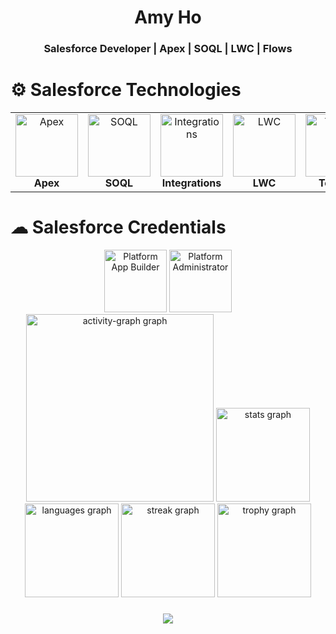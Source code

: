 <h1 align="center"> Amy Ho </h1>
<h3 align="center"> Salesforce Developer | Apex | SOQL | LWC | Flows </h3>





# ⚙ Salesforce Technologies

<table width="100%" style="border:0px;" align="center">
  <tr style="border:0px;" >
    <td align="center" style="border:0px;"><img src="https://res.cloudinary.com/hy4kyit2a/f_auto,fl_lossy,q_70/learn/modules/apex_database/fab27840d343cc13934e9cf1f4a41dbc_badge.png" alt="Apex" style="width: 100px;"/><br><b>Apex</b></td>
    <td align="center" style="border:0px;"><img src="https://res.cloudinary.com/hy4kyit2a/f_auto,fl_lossy,q_70/learn/modules/soql-for-admins/04607670444dbbe5aac7e77bc03c4fd1_badge.png" alt="SOQL" style="width: 100px;"/><br><b>SOQL</b></td>
    <td align="center" style="border:0px;"><img src="https://res.cloudinary.com/hy4kyit2a/f_auto,fl_lossy,q_70/learn/modules/apex_integration_services/06d0e8f1f5b59f14d070f0f6e86dc5bd_badge.png" alt="Integrations" style="width: 100px;"/><br><b>Integrations</b></td>
    <td align="center" style="border:0px;"><img src="https://res.cloudinary.com/hy4kyit2a/f_auto,fl_lossy,q_70/learn/modules/lightning-web-components-basics/5cec7279d13ac36ab5ddbffae3035337_badge.png" alt="LWC" style="width: 100px;"/><br><b>LWC</b></td>
    <td align="center" style="border:0px;"><img src="https://developer.salesforce.com/resource/images/trailhead/badges/modules/trailhead_module_performance-troubleshooting-in-lwc.png" alt="Testing" style="width: 100px;"/><br><b>Testing</b></td>
    <td align="center" style="border:0px;"><img src="https://res.cloudinary.com/hy4kyit2a/f_auto,fl_lossy,q_70/learn/projects/quickstart-vscode-salesforce/a884f9ae6802649bf19065787ec0bb29_badge.png" alt="SFDX" style="width: 100px;"/><br><b>SFDX</b></td>
  </tr>
</table>

# ☁ Salesforce Credentials

<div align="center">
<!--
  <img src="https://drm.my.salesforce.com/servlet/servlet.ImageServer?id=015Rf00000MA9LY&oid=00DF0000000gZsu&lastMod=1746780949000" height="100" alt="Platform Developer"/>
  <img src="https://drm.my.salesforce.com/servlet/servlet.ImageServer?id=015Rf00000MA8Sh&oid=00DF0000000gZsu&lastMod=1746780709000" height="100" alt="Platform Administrator II"/>
-->
  <img src="https://drm.my.salesforce.com/servlet/servlet.ImageServer?id=015Rf00000MAEmf&oid=00DF0000000gZsu&lastMod=1746780791000" height="100" alt="Platform App Builder"/>
  <img src="https://drm.my.salesforce.com/servlet/servlet.ImageServer?id=015Rf00000MAGlB&oid=00DF0000000gZsu&lastMod=17467806380000" height="100" alt="Platform Administrator"/>
</div>

<div align="center">
  <img src="https://github-readme-activity-graph.vercel.app/graph?username=khisanth3030&radius=16&theme=high-contrast&area=true&order=5" height="300" alt="activity-graph graph"  />
  <img src="https://github-readme-stats.vercel.app/api?username=khisanth3030&hide_title=false&hide_rank=false&show_icons=true&include_all_commits=true&count_private=true&disable_animations=false&theme=default&locale=en&hide_border=false&order=1" height="150" alt="stats graph"  />
  <img src="https://github-readme-stats.vercel.app/api/top-langs?username=khisanth3030&locale=en&hide_title=false&layout=compact&card_width=320&langs_count=10&theme=default&hide_border=false&order=2" height="150" alt="languages graph"  />
  <img src="https://streak-stats.demolab.com?user=khisanth3030&locale=en&mode=daily&theme=default&hide_border=false&border_radius=5&order=3" height="150" alt="streak graph"  />
  <img src="https://github-profile-trophy.vercel.app?username=khisanth3030&theme=oldie&column=-1&row=1&margin-w=8&margin-h=8&no-bg=false&no-frame=false&order=4" height="150" alt="trophy graph"  />
</div>

###

<div align="center">
  <img src="https://visitor-badge.laobi.icu/badge?page_id=khisanth3030.khisanth3030&"  />
</div>


<!--
**khisanth3030/khisanth3030** is a ✨ _special_ ✨ repository because its `README.md` (this file) appears on your GitHub profile.
-->
